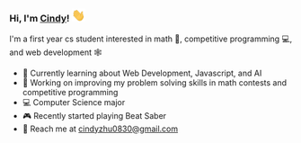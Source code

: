 ### Hi, I'm [Cindy](https://czhu1217.github.io/)!  <img src="https://raw.githubusercontent.com/czhu1217/czhu1217/master/wave.gif" width="24px">

I'm a first year cs student interested in math :triangular_ruler:, competitive programming :computer:, and web development :spider_web:



- 🌱 Currently learning about Web Development, Javascript, and AI
- :rocket: Working on improving my problem solving skills in math contests and competitive programming
- :computer: Computer Science major
- :video_game: Recently started playing Beat Saber
- :email: Reach me at cindyzhu0830@gmail.com
